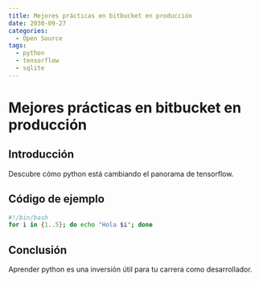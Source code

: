 ```yaml
---
title: Mejores prácticas en bitbucket en producción
date: 2030-09-27
categories:
  - Open Source
tags:
  - python
  - tensorflow
  - sqlite
---
```


# Mejores prácticas en bitbucket en producción

## Introducción

Descubre cómo python está cambiando el panorama de tensorflow.

## Código de ejemplo

```bash
#!/bin/bash
for i in {1..5}; do echo "Hola $i"; done
```

## Conclusión

Aprender python es una inversión útil para tu carrera como desarrollador.